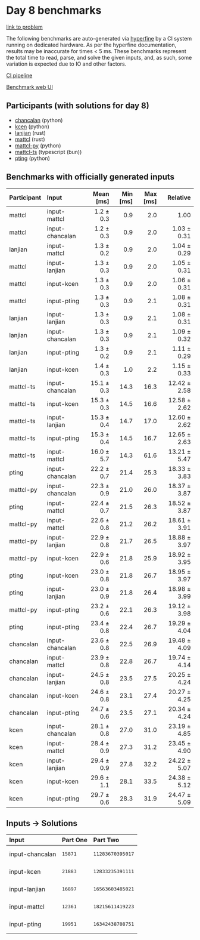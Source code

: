 # Day 8 benchmarks

[link to problem](https://adventofcode.com/2023/day/8)

The following benchmarks are auto-generated via
[hyperfine](https://github.com/sharkdp/hyperfine) by a CI system running on
dedicated hardware. As per the hyperfine documentation, results may be
inaccurate for times < 5 ms. These benchmarks represent the total time to read,
parse, and solve the given inputs, and, as such, some variation is expected due
to IO and other factors.

[CI pipeline](http://ci.papercode.net:8080/teams/main/pipelines/aoc2023)

[Benchmark web UI](https://aoc.ancalagon.black)


## Participants (with solutions for day 8)

- [chancalan](https://github.com/chancalan/aoc2023) (python)
- [kcen](https://github.com/kcen/aoc2023) (python)
- [lanjian](https://github.com/lanjian/aoc-2023) (rust)
- [mattcl](https://github.com/mattcl/aoc2023) (rust)
- [mattcl-py](https://github.com/mattcl/aoc2023-py) (python)
- [mattcl-ts](https://github.com/mattcl/aoc2023-js) (typescript (bun))
- [pting](https://github.com/pting/aoc2023) (python)


## Benchmarks with officially generated inputs

| Participant | Input | Mean [ms] | Min [ms] | Max [ms] | Relative |
|:---|:---|---:|---:|---:|---:|
| mattcl | input-mattcl | 1.2 ± 0.3 | 0.9 | 2.0 | 1.00 |
| mattcl | input-chancalan | 1.2 ± 0.3 | 0.9 | 2.0 | 1.03 ± 0.31 |
| lanjian | input-mattcl | 1.3 ± 0.2 | 0.9 | 2.0 | 1.04 ± 0.29 |
| mattcl | input-lanjian | 1.3 ± 0.3 | 0.9 | 2.0 | 1.05 ± 0.31 |
| mattcl | input-kcen | 1.3 ± 0.3 | 0.9 | 2.0 | 1.06 ± 0.31 |
| mattcl | input-pting | 1.3 ± 0.3 | 0.9 | 2.1 | 1.08 ± 0.31 |
| lanjian | input-lanjian | 1.3 ± 0.3 | 0.9 | 2.1 | 1.08 ± 0.31 |
| lanjian | input-chancalan | 1.3 ± 0.3 | 0.9 | 2.1 | 1.09 ± 0.32 |
| lanjian | input-pting | 1.3 ± 0.2 | 0.9 | 2.1 | 1.11 ± 0.29 |
| lanjian | input-kcen | 1.4 ± 0.3 | 1.0 | 2.2 | 1.15 ± 0.33 |
| mattcl-ts | input-chancalan | 15.1 ± 0.3 | 14.3 | 16.3 | 12.42 ± 2.58 |
| mattcl-ts | input-kcen | 15.3 ± 0.3 | 14.5 | 16.6 | 12.58 ± 2.62 |
| mattcl-ts | input-lanjian | 15.3 ± 0.4 | 14.7 | 17.0 | 12.60 ± 2.62 |
| mattcl-ts | input-pting | 15.3 ± 0.4 | 14.5 | 16.7 | 12.65 ± 2.63 |
| mattcl-ts | input-mattcl | 16.0 ± 5.7 | 14.3 | 61.6 | 13.21 ± 5.47 |
| pting | input-chancalan | 22.2 ± 0.7 | 21.4 | 25.3 | 18.33 ± 3.83 |
| mattcl-py | input-chancalan | 22.3 ± 0.9 | 21.0 | 26.0 | 18.37 ± 3.87 |
| pting | input-mattcl | 22.4 ± 0.7 | 21.5 | 26.3 | 18.52 ± 3.87 |
| mattcl-py | input-mattcl | 22.6 ± 0.8 | 21.2 | 26.2 | 18.61 ± 3.91 |
| mattcl-py | input-lanjian | 22.9 ± 0.8 | 21.7 | 26.5 | 18.88 ± 3.97 |
| mattcl-py | input-kcen | 22.9 ± 0.6 | 21.8 | 25.9 | 18.92 ± 3.95 |
| pting | input-kcen | 23.0 ± 0.8 | 21.8 | 26.7 | 18.95 ± 3.97 |
| pting | input-lanjian | 23.0 ± 0.9 | 21.8 | 26.4 | 18.98 ± 3.99 |
| mattcl-py | input-pting | 23.2 ± 0.6 | 22.1 | 26.3 | 19.12 ± 3.98 |
| pting | input-pting | 23.4 ± 0.8 | 22.4 | 26.7 | 19.29 ± 4.04 |
| chancalan | input-chancalan | 23.6 ± 0.8 | 22.5 | 26.9 | 19.48 ± 4.09 |
| chancalan | input-mattcl | 23.9 ± 0.8 | 22.8 | 26.7 | 19.74 ± 4.14 |
| chancalan | input-lanjian | 24.5 ± 0.8 | 23.5 | 27.5 | 20.25 ± 4.24 |
| chancalan | input-kcen | 24.6 ± 0.8 | 23.1 | 27.4 | 20.27 ± 4.25 |
| chancalan | input-pting | 24.7 ± 0.6 | 23.5 | 27.1 | 20.34 ± 4.24 |
| kcen | input-chancalan | 28.1 ± 0.8 | 27.0 | 31.0 | 23.19 ± 4.85 |
| kcen | input-mattcl | 28.4 ± 0.9 | 27.3 | 31.2 | 23.45 ± 4.90 |
| kcen | input-lanjian | 29.4 ± 0.9 | 27.8 | 32.2 | 24.22 ± 5.07 |
| kcen | input-kcen | 29.6 ± 1.1 | 28.1 | 33.5 | 24.38 ± 5.12 |
| kcen | input-pting | 29.7 ± 0.6 | 28.3 | 31.9 | 24.47 ± 5.09 |


## Inputs -> Solutions

| Input | Part One | Part Two |
|:---|:---|:---|
|input-chancalan|<pre>15871</pre>|<pre>11283670395017</pre>|
|input-kcen|<pre>21883</pre>|<pre>12833235391111</pre>|
|input-lanjian|<pre>16897</pre>|<pre>16563603485021</pre>|
|input-mattcl|<pre>12361</pre>|<pre>18215611419223</pre>|
|input-pting|<pre>19951</pre>|<pre>16342438708751</pre>|